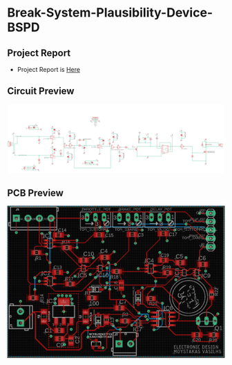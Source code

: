 # Break-System-Plausibility-Device-BSPD
## Project Report
* Project Report is [Here](https://github.com/vasilis-moustakas/Break-System-Plausibility-Device-BSPD/blob/main/Brake_System_Plausibility_Device.pdf)
## Circuit Preview

![Circuit Preview](https://github.com/vasilis-moustakas/Break-System-Plausibility-Device-BSPD/blob/main/spice/BSPD/BSPD_circuit.PNG)

## PCB Preview
![PCB Preview](https://github.com/vasilis-moustakas/Break-System-Plausibility-Device-BSPD/blob/main/spice/BSPD/BSPD_PCB.PNG)
